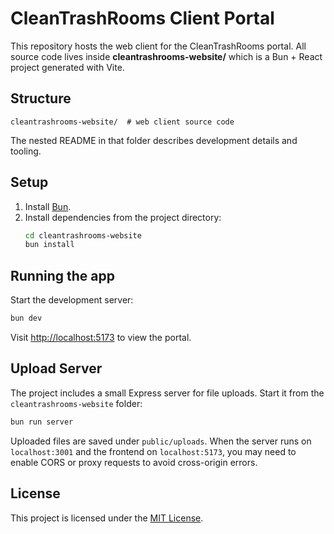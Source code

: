# CleanTrashRooms Client Portal

This repository hosts the web client for the CleanTrashRooms portal. All source code lives inside **cleantrashrooms-website/** which is a Bun + React project generated with Vite.

## Structure

```
cleantrashrooms-website/  # web client source code
```

The nested README in that folder describes development details and tooling.

## Setup

1. Install [Bun](https://bun.sh).
2. Install dependencies from the project directory:
   ```bash
   cd cleantrashrooms-website
   bun install
   ```

## Running the app

Start the development server:

```bash
bun dev
```

Visit <http://localhost:5173> to view the portal.

## Upload Server

The project includes a small Express server for file uploads. Start it from the
`cleantrashrooms-website` folder:

```bash
bun run server
```

Uploaded files are saved under `public/uploads`. When the server runs on
`localhost:3001` and the frontend on `localhost:5173`, you may need to enable
CORS or proxy requests to avoid cross-origin errors.

## License

This project is licensed under the [MIT License](LICENSE).
